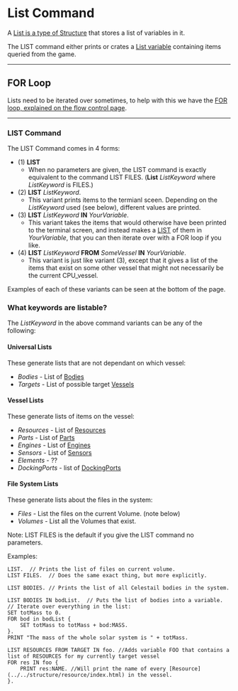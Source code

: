 List Command
============

A [List is a type of Structure](../../structure/list/index.html) that stores a list of variables in it.

The LIST command either prints or crates a [List variable](../../structure/list/index.html) containing items queried from the game.


***

## FOR Loop

Lists need to be iterated over sometimes, to help with this we have
the [FOR loop, explained on the flow control page](../../command/flowControl/index.html#for).

***

### LIST Command

The LIST Command comes in 4 forms:


* (1) **LIST**
  * When no parameters are given, the LIST command is exactly equivalent to the command LIST FILES.  (**List** *ListKeyword* where *ListKeyword* is FILES.)
* (2) **LIST** *ListKeyword*.
  * This variant prints items to the termianl sceen.  Depending on the *ListKeyword* used (see below), different values are printed.
* (3) **LIST** *ListKeyword* **IN** *YourVariable*.
  * This variant takes the items that would otherwise have been printed to the terminal screen, and instead makes a [LIST](../../structure/list/index.html) of them in *YourVariable*, that you can then iterate over with a FOR loop if you like.
* (4) **LIST** *ListKeyword* **FROM** *SomeVessel* **IN** *YourVariable*.
  * This variant is just like variant (3), except that it gives a list of the items that exist on some other vessel that might not necessarily be the current CPU_vessel.

Examples of each of these variants can be seen at the bottom of the page.

### What keywords are listable?

The *ListKeyword* in the above command variants can be any of the following:

#### Universal Lists

These generate lists that are not dependant on which vessel:

* *Bodies* - List of [Bodies](../../structure/body/index.html)
* *Targets* - List of possible target [Vessels](../../structure/vessel/index.html)

#### Vessel Lists

These generate lists of items on the vessel:

* *Resources* - List of [Resources](../../structure/resource/index.html)
* *Parts* - List of [Parts](../../structure/part/index.html)
* *Engines* - List of [Engines](../../structure/engine/index.html)
* *Sensors* - List of [Sensors](../../structure/sensor/index.html)
* *Elements* - ??
* *DockingPorts* - list of [DockingPorts](../../structure/dockingport/index.html)

#### File System Lists

These generate lists about the files in the system:

* *Files* - List the files on the current Volume. (note below)
* *Volumes* - List all the Volumes that exist.

Note: LIST FILES is the default if you give the LIST command no parameters.


Examples:

    LIST.  // Prints the list of files on current volume.
    LIST FILES.  // Does the same exact thing, but more explicitly.

    LIST BODIES. // Prints the list of all Celestail bodies in the system.

    LIST BODIES IN bodList.  // Puts the list of bodies into a variable.
    // Iterate over everything in the list:
    SET totMass to 0.
    FOR bod in bodList {
        SET totMass to totMass + bod:MASS.
    }.
    PRINT "The mass of the whole solar system is " + totMass.

    LIST RESOURCES FROM TARGET IN foo. //Adds variable FOO that contains a list of RESOURCES for my currently target vessel
    FOR res IN foo {
        PRINT res:NAME. //Will print the name of every [Resource](../../structure/resource/index.html) in the vessel.
    }.



